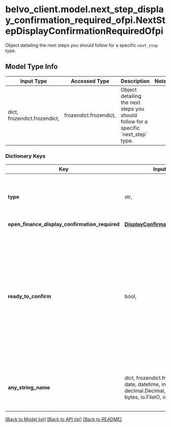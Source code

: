 # belvo_client.model.next_step_display_confirmation_required_ofpi.NextStepDisplayConfirmationRequiredOfpi

Object detailing the next steps you should follow for a specific `next_step` type.

## Model Type Info
Input Type | Accessed Type | Description | Notes
------------ | ------------- | ------------- | -------------
dict, frozendict.frozendict,  | frozendict.frozendict,  | Object detailing the next steps you should follow for a specific &#x60;next_step&#x60; type. | 

### Dictionary Keys
Key | Input Type | Accessed Type | Description | Notes
------------ | ------------- | ------------- | ------------- | -------------
**type** | str,  | str,  | The type of &#x60;next_step&#x60; you need to follow.  | [optional] must be one of ["open_finance_display_payment_method_information", "open_finance_display_confirmation_required", "open_finance_display_needs_redirect", "open_finance_display_payment_processing", "open_finance_display_payment_succeeded", "open_finance_display_payment_failed", ] 
**open_finance_display_confirmation_required** | [**DisplayConfirmationRequiredOfpi**](DisplayConfirmationRequiredOfpi.md) | [**DisplayConfirmationRequiredOfpi**](DisplayConfirmationRequiredOfpi.md) |  | [optional] 
**ready_to_confirm** | bool,  | BoolClass,  | Boolean that indicates whether the payment intent is ready to be confirmed.     **Note:** When set to &#x60;true&#x60;, you need to confirm the payment by making a PATCH request sending through &#x60;confirm: true&#x60;. | [optional] if omitted the server will use the default value of True
**any_string_name** | dict, frozendict.frozendict, str, date, datetime, int, float, bool, decimal.Decimal, None, list, tuple, bytes, io.FileIO, io.BufferedReader | frozendict.frozendict, str, BoolClass, decimal.Decimal, NoneClass, tuple, bytes, FileIO | any string name can be used but the value must be the correct type | [optional]

[[Back to Model list]](../../README.md#documentation-for-models) [[Back to API list]](../../README.md#documentation-for-api-endpoints) [[Back to README]](../../README.md)


